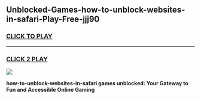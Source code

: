 
## Unblocked-Games-how-to-unblock-websites-in-safari-Play-Free-jjj90
<h3>
<a href="https://premium76.site?title=how-to-unblock-websites-in-safari&ref=21A">CLICK TO PLAY</a></h3>
<hr>

<h3>
<a href="https://premium76.site?title=how-to-unblock-websites-in-safari&ref=21A">CLICK 2 PLAY</a>
  
</h3>

<a href="https://premium76.site?title=how-to-unblock-websites-in-safari&ref=21A"><img src="https://clearcache.store/games.png"></a>


**how-to-unblock-websites-in-safari games unblocked: Your Gateway to Fun and Accessible Online Gaming**

